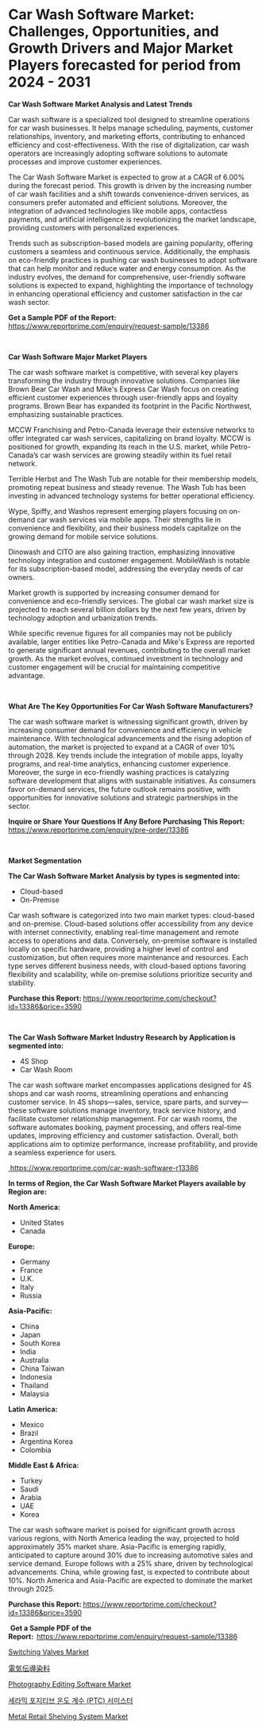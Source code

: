 <p><h1>Car Wash Software Market: Challenges, Opportunities, and Growth Drivers and Major Market Players forecasted for period from 2024 - 2031</h1></p><p><strong>Car Wash Software Market Analysis and Latest Trends</strong></p>
<p><p>Car wash software is a specialized tool designed to streamline operations for car wash businesses. It helps manage scheduling, payments, customer relationships, inventory, and marketing efforts, contributing to enhanced efficiency and cost-effectiveness. With the rise of digitalization, car wash operators are increasingly adopting software solutions to automate processes and improve customer experiences.</p><p>The Car Wash Software Market is expected to grow at a CAGR of 6.00% during the forecast period. This growth is driven by the increasing number of car wash facilities and a shift towards convenience-driven services, as consumers prefer automated and efficient solutions. Moreover, the integration of advanced technologies like mobile apps, contactless payments, and artificial intelligence is revolutionizing the market landscape, providing customers with personalized experiences.</p><p>Trends such as subscription-based models are gaining popularity, offering customers a seamless and continuous service. Additionally, the emphasis on eco-friendly practices is pushing car wash businesses to adopt software that can help monitor and reduce water and energy consumption. As the industry evolves, the demand for comprehensive, user-friendly software solutions is expected to expand, highlighting the importance of technology in enhancing operational efficiency and customer satisfaction in the car wash sector.</p></p>
<p><strong>Get a Sample PDF of the Report:&nbsp;</strong> <a href="https://www.reportprime.com/enquiry/request-sample/13386">https://www.reportprime.com/enquiry/request-sample/13386</a></p>
<p>&nbsp;</p>
<p><strong>Car Wash Software Major Market Players</strong></p>
<p><p>The car wash software market is competitive, with several key players transforming the industry through innovative solutions. Companies like Brown Bear Car Wash and Mike's Express Car Wash focus on creating efficient customer experiences through user-friendly apps and loyalty programs. Brown Bear has expanded its footprint in the Pacific Northwest, emphasizing sustainable practices.</p><p>MCCW Franchising and Petro-Canada leverage their extensive networks to offer integrated car wash services, capitalizing on brand loyalty. MCCW is positioned for growth, expanding its reach in the U.S. market, while Petro-Canada’s car wash services are growing steadily within its fuel retail network.</p><p>Terrible Herbst and The Wash Tub are notable for their membership models, promoting repeat business and steady revenue. The Wash Tub has been investing in advanced technology systems for better operational efficiency.</p><p>Wype, Spiffy, and Washos represent emerging players focusing on on-demand car wash services via mobile apps. Their strengths lie in convenience and flexibility, and their business models capitalize on the growing demand for mobile service solutions.</p><p>Dinowash and CITO are also gaining traction, emphasizing innovative technology integration and customer engagement. MobileWash is notable for its subscription-based model, addressing the everyday needs of car owners.</p><p>Market growth is supported by increasing consumer demand for convenience and eco-friendly services. The global car wash market size is projected to reach several billion dollars by the next few years, driven by technology adoption and urbanization trends. </p><p>While specific revenue figures for all companies may not be publicly available, larger entities like Petro-Canada and Mike's Express are reported to generate significant annual revenues, contributing to the overall market growth. As the market evolves, continued investment in technology and customer engagement will be crucial for maintaining competitive advantage.</p></p>
<p>&nbsp;</p>
<p><strong>What Are The Key Opportunities For Car Wash Software Manufacturers?</strong></p>
<p><p>The car wash software market is witnessing significant growth, driven by increasing consumer demand for convenience and efficiency in vehicle maintenance. With technological advancements and the rising adoption of automation, the market is projected to expand at a CAGR of over 10% through 2028. Key trends include the integration of mobile apps, loyalty programs, and real-time analytics, enhancing customer experience. Moreover, the surge in eco-friendly washing practices is catalyzing software development that aligns with sustainable initiatives. As consumers favor on-demand services, the future outlook remains positive, with opportunities for innovative solutions and strategic partnerships in the sector.</p></p>
<p><strong>Inquire or Share Your Questions If Any Before Purchasing This Report:</strong> <a href="https://www.reportprime.com/enquiry/pre-order/13386">https://www.reportprime.com/enquiry/pre-order/13386</a></p>
<p>&nbsp;</p>
<p><strong>Market Segmentation</strong></p>
<p><strong>The Car Wash Software Market Analysis by types is segmented into:</strong></p>
<p><ul><li>Cloud-based</li><li>On-Premise</li></ul></p>
<p><p>Car wash software is categorized into two main market types: cloud-based and on-premise. Cloud-based solutions offer accessibility from any device with internet connectivity, enabling real-time management and remote access to operations and data. Conversely, on-premise software is installed locally on specific hardware, providing a higher level of control and customization, but often requires more maintenance and resources. Each type serves different business needs, with cloud-based options favoring flexibility and scalability, while on-premise solutions prioritize security and stability.</p></p>
<p><strong>Purchase this Report:&nbsp;</strong><a href="https://www.reportprime.com/checkout?id=13386&price=3590">https://www.reportprime.com/checkout?id=13386&price=3590</a></p>
<p>&nbsp;</p>
<p><strong>The Car Wash Software Market Industry Research by Application is segmented into:</strong></p>
<p><ul><li>4S Shop</li><li>Car Wash Room</li></ul></p>
<p><p>The car wash software market encompasses applications designed for 4S shops and car wash rooms, streamlining operations and enhancing customer service. In 4S shops—sales, service, spare parts, and survey—these software solutions manage inventory, track service history, and facilitate customer relationship management. For car wash rooms, the software automates booking, payment processing, and offers real-time updates, improving efficiency and customer satisfaction. Overall, both applications aim to optimize performance, increase profitability, and provide a seamless experience for users.</p></p>
<p><a href="https://www.reportprime.com/car-wash-software-r13386">&nbsp;https://www.reportprime.com/car-wash-software-r13386</a></p>
<p><strong>In terms of Region, the Car Wash Software Market Players available by Region are:</strong></p>
<p>
    <p> <strong> North America: </strong>
        <ul>
            <li>United States</li>
            <li>Canada</li>
        </ul>
        </p> 
    <p> <strong> Europe: </strong>
        <ul>
            <li>Germany</li>
            <li>France</li>
            <li>U.K.</li>
            <li>Italy</li>
            <li>Russia</li>
        </ul>
        </p> 
    <p> <strong> Asia-Pacific: </strong>
        <ul>
            <li>China</li>
            <li>Japan</li>
            <li>South Korea</li>
            <li>India</li>
            <li>Australia</li>
            <li>China Taiwan</li>
            <li>Indonesia</li>
            <li>Thailand</li>
            <li>Malaysia</li>
        </ul>
        </p> 
    <p> <strong> Latin America: </strong>
        <ul>
            <li>Mexico</li>
            <li>Brazil</li>
            <li>Argentina Korea</li>
            <li>Colombia</li>
        </ul>
        </p> 
    <p> <strong> Middle East & Africa: </strong>
        <ul>
            <li>Turkey</li>
            <li>Saudi</li>
            <li>Arabia</li>
            <li>UAE</li>
            <li>Korea</li>
        </ul>
    </p>
    </p>
<p><p>The car wash software market is poised for significant growth across various regions, with North America leading the way, projected to hold approximately 35% market share. Asia-Pacific is emerging rapidly, anticipated to capture around 30% due to increasing automotive sales and service demand. Europe follows with a 25% share, driven by technological advancements. China, while growing fast, is expected to contribute about 10%. North America and Asia-Pacific are expected to dominate the market through 2025.</p></p>
<p><strong>Purchase this Report: </strong><a href="https://www.reportprime.com/checkout?id=13386&price=3590">https://www.reportprime.com/checkout?id=13386&price=3590</a></p>
<p>&nbsp;<strong>Get a Sample PDF of the Report:&nbsp;&nbsp;</strong><a href="https://www.reportprime.com/enquiry/request-sample/13386">https://www.reportprime.com/enquiry/request-sample/13386</a></p>
<p><strong></strong></p>
<p><p><a href="https://issuu.com/reportprime-2/docs/switching-valves-market-size-2030.p_68f62cc0b380b1">Switching Valves Market</a></p><p><a href="https://medium.com/@olyy49keyt/electric-conductivity-dyes-market-%E3%81%AE%E3%82%B0%E3%83%AD%E3%83%BC%E3%83%90%E3%83%AB%E5%B8%82%E5%A0%B4%E6%A6%82%E8%A6%81%E3%81%AF-%E4%B8%96%E7%95%8C%E3%81%8A%E3%82%88%E3%81%B3%E4%B8%BB%E8%A6%81%E5%B8%82%E5%A0%B4%E3%81%AB%E3%81%8A%E3%81%91%E3%82%8B%E6%A5%AD%E7%95%8C%E3%81%AB%E5%BD%B1%E9%9F%BF%E3%82%92%E4%B8%8E%E3%81%88%E3%82%8B%E4%B8%BB%E8%A6%81%E3%81%AA%E3%83%88%E3%83%AC%E3%83%B3%E3%83%89%E3%81%AB%E3%81%A4%E3%81%84%E3%81%A6-%E7%8B%AC%E8%87%AA%E3%81%AE%E8%A6%96%E7%82%B9%E3%82%92%E6%8F%90%E4%BE%9B%E3%81%97%E3%81%BE%E3%81%99-4bd03622075d?postPublishedType=initial">電気伝導染料</a></p><p><a href="https://github.com/Krish2023na/Market-Research-Report-List-6/blob/main/photography-editing-software-market.md">Photography Editing Software Market</a></p><p><a href="https://medium.com/@sadieelliott97/ceramic-positive-temperature-coefficient-ptc-thermistors-market-%EC%9D%98-%EA%B8%80%EB%A1%9C%EB%B2%8C-%EC%8B%9C%EC%9E%A5-%EA%B0%9C%EC%9A%94%EB%8A%94-%EC%A0%84-%EC%84%B8%EA%B3%84-%EB%B0%8F-%EC%A3%BC%EC%9A%94-%EC%8B%9C%EC%9E%A5%EC%9D%98-%EC%82%B0%EC%97%85%EC%97%90-1875a439d6fe?postPublishedType=initial">세라믹 포지티브 온도 계수 (PTC) 서미스터</a></p><p><a href="https://medium.com/@danielwardb654202/the-metal-retail-shelving-system-industry-analysis-report-offers-a-comprehensive-and-current-aa87e204d4e5">Metal Retail Shelving System Market</a></p></p>